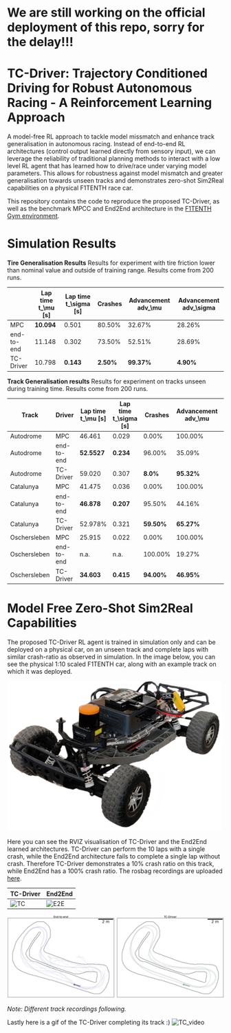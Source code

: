# We are still working on the official deployment of this repo, sorry for the delay!!!



# TC-Driver: Trajectory Conditioned Driving for Robust Autonomous Racing - A Reinforcement Learning Approach

A model-free RL approach to tackle model missmatch and enhance track generalisation in autonomous racing. Instead of end-to-end RL architectures (control output learned directly from sensory input), we can leverage the reliability of traditional planning methods to interact with a low level RL agent that has learned how to drive/race under varying model parameters. This allows for robustness against model mismatch and greater generalisation towards unseen tracks and demonstrates zero-shot Sim2Real capabilities on a physical F1TENTH race car.

This repository contains the code to reproduce the proposed TC-Driver, as well as the benchmark MPCC and End2End architecture in the [F1TENTH Gym environment](https://github.com/f1tenth/f1tenth_gym).  

# Simulation Results

**Tire Generalisation Results**
Results for experiment with tire friction lower than nominal value and outside of training range. Results come from 200 runs.

|            | Lap time t_\mu [s] | Lap time t_\sigma [s] | Crashes   | Advancement adv_\mu | Advancement adv_\sigma |
|------------|--------------------|-----------------------|-----------|---------------------|------------------------|
| MPC        | **10.094**         | 0.501                 | 80.50%    | 32.67%              | 28.26%                 |
| end-to-end | 11.148             | 0.302                 | 73.50%    | 52.51%              | 28.69%                 |
| TC-Driver  | 10.798             | **0.143**             | **2.50%** | **99.37%**          | **4.90%**              |

**Track Generalisation results**
Results for experiment on tracks unseen during training time. Results come from 200 runs.

| Track        | Driver     | Lap time t_\mu [s] | Lap time t_\sigma [s] | Crashes    | Advancement adv_\mu | Advancement adv_\sigma |
|--------------|------------|--------------------|-----------------------|------------|---------------------|------------------------|
| Autodrome    | MPC        | 46.461             | 0.029                 | 0.00%      | 100.00%             | 0.00%                  |
| Autodrome    | end-to-end | **52.5527**        | **0.234**             | 96.00%     | 35.09%              | 27.06%                 |
| Autodrome    | TC-Driver  | 59.020             | 0.307                 | **8.0%**   | **95.32%**          | **17.88%**             |
| Catalunya    | MPC        | 41.475             | 0.036                 | 0.00%      | 100.00%             | 0.00%                  |
| Catalunya    | end-to-end | **46.878**         | **0.207**             | 95.50%     | 44.16%              | **30.33%**             |
| Catalunya    | TC-Driver  | 52.978%            | 0.321                 | **59.50%** | **65.27%**          | 37.03%                 |
| Oschersleben | MPC        | 25.915             | 0.022                 | 0.00%      | 100.00%             | 0.00%                  |
| Oschersleben | end-to-end | n.a.               | n.a.                  | 100.00%    | 19.27%              | **19.93%**             |
| Oschersleben | TC-Driver  | **34.603**         | **0.415**             | **94.00%** | **46.95%**          | 31.23%                 |


# Model Free Zero-Shot Sim2Real Capabilities
The proposed TC-Driver RL agent is trained in simulation only and can be deployed on a physical car, on an unseen track and complete laps with similar crash-ratio as observed in simulation. In the image below, you can see the physical 1:10 scaled F1TENTH car, along with an example track on which it was deployed. 

<img src="/misc/imgs/titlepage_car.png" width="500">

Here you can see the RVIZ visualisation of TC-Driver and the End2End learned architectures. TC-Driver can perform the 10 laps with a single crash, while the End2End architecture fails to complete a single lap without crash. Therefore TC-Driver demonstrates a 10% crash ratio on this track, while End2End has a 100% crash ratio. The rosbag recordings are uploaded [here](/TC_Driver/plotting/).

| TC-Driver | End2End |
| ------ | ------ |
| ![TC](/misc/imgs/tc_rviz.gif) | ![E2E](/misc/imgs/e2e_rviz.gif) |

![Track](/misc/imgs/real_traj.png)

_Note: Different track recordings following._

Lastly here is a gif of the TC-Driver completing its track :)
![TC_video](/misc/imgs/tc_video.gif)

